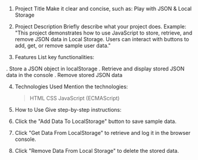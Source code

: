 1. Project Title
   Make it clear and concise, such as:
   Play with JSON & Local Storage

2. Project Description
   Briefly describe what your project does. Example:
   "This project demonstrates how to use JavaScript to store, retrieve, and remove JSON data in Local Storage. Users can interact with buttons to add, get, or remove sample user data."

3. Features
   List key functionalities:

.  Store a JSON object in localStorage
.  Retrieve and display stored JSON data in the console
.  Remove stored JSON data


4. Technologies Used
   Mention the technologies:

   > HTML
   > CSS
   > JavaScript (ECMAScript)

5. How to Use
   Give step-by-step instructions:

1. Click the "Add Data To LocalStorage" button to save sample data.
2. Click "Get Data From LocalStorage" to retrieve and log it in the browser console.
3. Click "Remove Data From Local Storage" to delete the stored data.
